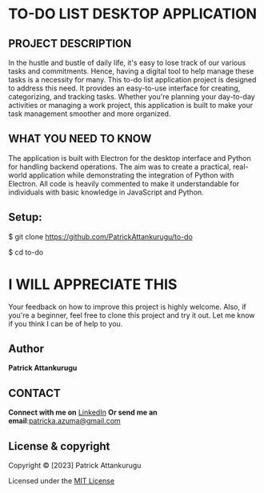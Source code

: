 # TO-DO LIST DESKTOP APPLICATION



## PROJECT DESCRIPTION
In the hustle and bustle of daily life, it's easy to lose track of our various tasks and commitments. Hence, having a digital tool to help manage these tasks is a necessity for many. This to-do list application project is designed to address this need. It provides an easy-to-use interface for creating, categorizing, and tracking tasks. Whether you're planning your day-to-day activities or managing a work project, this application is built to make your task management smoother and more organized. 

## WHAT YOU NEED TO KNOW
The application is built with Electron for the desktop interface and Python for handling backend operations. The aim was to create a practical, real-world application while demonstrating the integration of Python with Electron. All code is heavily commented to make it understandable for individuals with basic knowledge in JavaScript and Python.

## Setup:
$ git clone https://github.com/PatrickAttankurugu/to-do

$ cd to-do

# I WILL APPRECIATE THIS
Your feedback on how to improve this project is highly welcome. Also, if you're a beginner, feel free to clone this project and try it out. Let me know if you think I can be of help to you. 

## Author
 **Patrick Attankurugu** 

## CONTACT 

**Connect with me on**
[LinkedIn](https://www.linkedin.com/in/patrick-attankurugu-b17a60151/)
**Or send me an email**:patricka.azuma@gmail.com

## License & copyright
 Copyright © [2023] Patrick Attankurugu

Licensed under the [MIT License](LICENSE)
